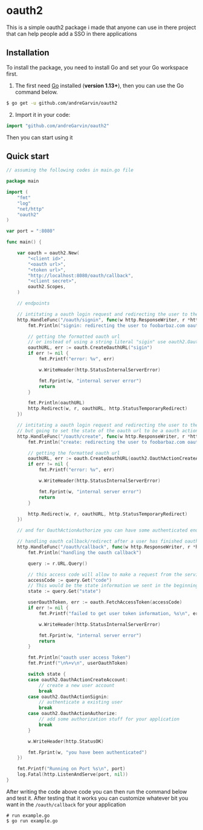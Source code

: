 # oauth2

This is a simple oauth2 package i made that anyone can use in there project that can help people add a SSO in there applications

## Installation

To install the package, you need to install Go and set your Go workspace first.

1. The first need [Go](https://golang.org/) installed (**version 1.13+**), then you can use the Go command below.

```sh
$ go get -u github.com/andreGarvin/oauth2
```

2. Import it in your code:

```go
import "github.com/andreGarvin/oauth2"
```

Then you can start using it

## Quick start

```go
// assuming the following codes in main.go file

package main

import (
	"fmt"
	"log"
	"net/http"
	"oauth2"
)

var port = ":8080"

func main() {

	var oauth = oauth2.New(
		"<client id>",
		"<oauth url>",
		"<token url>",
		"http://localhost:8080/oauth/callback",
		"<client secret>",
		oauth2.Scopes,
	)

	// endpoints

	// intitating a oauth login request and redirecting the user to the oauth service provider to authenticate the user on our service
	http.HandleFunc("/oauth/signin", func(w http.ResponseWriter, r *http.Request) {
		fmt.Println("signin: redirecting the user to foobarbaz.com oauth page")

		// getting the formatted oauth url
		// or instead of using a string literal "sigin" use oauth2.OauthActionSignin, but this generally where state goes
		oauthURL, err := oauth.CreateOauthURL("sigin")
		if err != nil {
			fmt.Printf("error: %v", err)

			w.WriteHeader(http.StatusInternalServerError)

			fmt.Fprint(w, "internal server error")
			return
		}

		fmt.Println(oauthURL)
		http.Redirect(w, r, oauthURL, http.StatusTemporaryRedirect)
	})

	// intitating a oauth login request and redirecting the user to the oauth service provider.
	// but going to set the state of the oauth url to be a oauth action to create a account on our service when it comes back to our service
	http.HandleFunc("/oauth/create", func(w http.ResponseWriter, r *http.Request) {
		fmt.Println("create: redirecting the user to foobarbaz.com oauth page")

		// getting the formatted oauth url
		oauthURL, err := oauth.CreateOauthURL(oauth2.OauthActionCreateAccount)
		if err != nil {
			fmt.Printf("error: %v", err)

			w.WriteHeader(http.StatusInternalServerError)

			fmt.Fprint(w, "internal server error")
			return
		}

		http.Redirect(w, r, oauthURL, http.StatusTemporaryRedirect)
	})

	// and for OauthActionAuthorize you can have some authenticated endpoint that will performa action to your app to get access from the other app

	// handling oauth callback/redirect after a user has finished oauth against the IDP
	http.HandleFunc("/oauth/callback", func(w http.ResponseWriter, r *http.Request) {
		fmt.Println("handling the oauth callback")

		query := r.URL.Query()

		// this access code will allow to make a request from the service porvider to get the access token
		accessCode := query.Get("code")
		// This would be the state information we sent in the beginning of the oauth request
		state := query.Get("state")

		userOauthToken, err := oauth.FetchAccessToken(accessCode)
		if err != nil {
			fmt.Printf("failed to get user token information, %s\n", err)

			w.WriteHeader(http.StatusInternalServerError)

			fmt.Fprint(w, "internal server error")
			return
		}

		fmt.Println("oauth user access Token")
		fmt.Printf("\n%+v\n", userOauthToken)

		switch state {
		case oauth2.OauthActionCreateAccount:
			// create a new user account
			break
		case oauth2.OauthActionSignin:
			// authenticate a existing user
			break
		case oauth2.OauthActionAuthorize:
			// add some authorization stuff for your application
			break
		}

		w.WriteHeader(http.StatusOK)

		fmt.Fprint(w, "you have been authenticated")
	})

	fmt.Printf("Running on Port %s\n", port)
	log.Fatal(http.ListenAndServe(port, nil))
}
```

After writing the code above code you can then run the command below and test it. After testing that it works you can customize whatever bit you want in the `/oauth/callback` for your application

```
# run example.go
$ go run example.go
```
